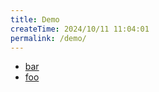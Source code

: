 ```yaml
---
title: Demo
createTime: 2024/10/11 11:04:01
permalink: /demo/
---
```


- [bar](./bar.md)
- [foo](./foo.md)
